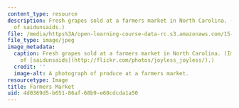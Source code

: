 ```yaml
---
content_type: resource
description: Fresh grapes sold at a farmers market in North Carolina. (Image courtesy
  of saidunsaids.)
file: /media/https%3A/open-learning-course-data-rc.s3.amazonaws.com/15-968-the-sociology-of-strategy-spring-2005/4d0369d5b65186af68b9e60cdcda1a50_15-968s05.jpg
file_type: image/jpeg
image_metadata:
  caption: Fresh grapes sold at a farmers market in North Carolina. (Image courtesy
    of [saidunsaids](http://flickr.com/photos/joyless_joyless/).)
  credit: ''
  image-alt: A photograph of produce at a farmers market.
resourcetype: Image
title: Farmers Market
uid: 4d0369d5-b651-86af-68b9-e60cdcda1a50
---
```

